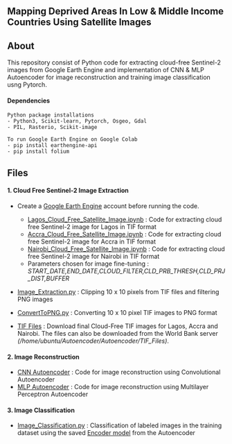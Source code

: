 ## Mapping Deprived Areas In Low & Middle Income Countries Using Satellite Images

## About
This repository consist of Python code for extracting cloud-free Sentinel-2 images from Google Earth Engine and implementation of CNN & MLP Autoencoder for image reconstruction and training image classification usng Pytorch.

#### Dependencies
```
Python package installations
- Python3, Scikit-learn, Pytorch, Osgeo, Gdal
- PIL, Rasterio, Scikit-image
```
```
To run Google Earth Engine on Google Colab
- pip install earthengine-api
- pip install folium
```

## Files 

#### **1. Cloud Free Sentinel-2 Image Extraction**
- Create a [Google Earth Engine](https://earthengine.google.com) account before running the code.

  - [Lagos_Cloud_Free_Satellite_Image.ipynb](https://github.com/arathinair11/Satellite-Imagery/blob/main/Lagos/Lagos_Cloud_Free_Satellite_Image.ipynb) :  Code for extracting cloud free Sentinel-2 image for Lagos in TIF format
  - [Accra_Cloud_Free_Satellite_Image.ipynb](https://github.com/arathinair11/Satellite-Imagery/blob/main/Accra/Accra_Cloud_Free_Satellite_Image.ipynb) : Code for extracting cloud free Sentinel-2 image for Accra in TIF format
  - [Nairobi_Cloud_Free_Satellite_Image.ipynb](https://github.com/arathinair11/Satellite-Imagery/blob/main/Nairobi/Nairobi_Cloud_Free_Satellite_Image.ipynb) : Code for extracting cloud free Sentinel-2 image for Nairobi in TIF format
   - Parameters chosen for image fine-tuning : *START_DATE,END_DATE,CLOUD_FILTER,CLD_PRB_THRESH,CLD_PRJ_DIST,BUFFER*
- [Image_Extraction.py](https://github.com/arathinair11/Satellite-Imagery/blob/main/Image%20Clipping%20%26%20PNG%20Conversion/Image_Extraction.py) : Clipping 10 x 10 pixels from TIF files and filtering PNG images 
- [ConvertToPNG.py](https://github.com/arathinair11/Satellite-Imagery/blob/main/Image%20Clipping%20%26%20PNG%20Conversion/ConvertToPNG.py) : Converting 10 x 10 pixel TIF images to PNG format
- [TIF Files](https://drive.google.com/drive/folders/1y-t8iV_hT73FOQrflBfAui3L1wc6osST?usp=sharing) : Download final Cloud-Free TIF images for Lagos, Accra and Nairobi. The files can also be downloaded from the World Bank server *(/home/ubuntu/Autoencoder/Autoencoder/TIF_Files)*.

#### **2. Image Reconstruction**
- [CNN Autoencoder](https://github.com/arathinair11/Satellite-Imagery/blob/main/Autoencoder/CNN_Autoencoder.py) : Code for image reconstruction using Convolutional Autoencoder
- [MLP Autoencoder](https://github.com/arathinair11/Satellite-Imagery/blob/main/Autoencoder/MLP_Autoencoder.py) : Code for image reconstruction using  Multilayer Perceptron Autoencoder

#### **3. Image Classification** 
- [Image_Classification.py](https://github.com/arathinair11/Satellite-Imagery/blob/main/Autoencoder/Image_Classfication.py) : Classification of labeled images in the training dataset using the saved [Encoder model](https://github.com/arathinair11/Satellite-Imagery/blob/main/Autoencoder/Path/enoder_autoencoder.pth) from the Autoencoder



